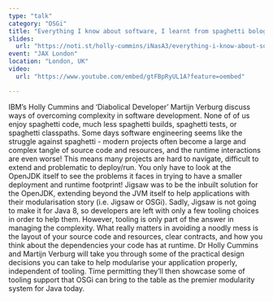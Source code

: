 ```yaml
---
type: "talk"
category: "OSGi"
title: "Everything I know about software, I learnt from spaghetti bolognese"
slides:
  url: "https://noti.st/holly-cummins/iNasA3/everything-i-know-about-software-i-learnt-from-spaghetti-bolognese"
event: "JAX London"
location: "London, UK"
video:
  url: "https://www.youtube.com/embed/gtFBpRyUL1A?feature=oembed"

---
```

IBM’s Holly Cummins and ‘Diabolical Developer’ Martijn Verburg discuss ways of overcoming complexity in software development.
None of of us enjoy spaghetti code, much less spaghetti builds, spaghetti tests, or spaghetti classpaths. Some days software engineering seems like the struggle against spaghetti - modern projects often become a large and complex tangle of source code and resources, and the runtime interactions are even worse! This means many projects are hard to navigate, difficult to extend and problematic to deploy/run. You only have to look at the OpenJDK itself to see the problems it faces in trying to have a smaller deployment and runtime footprint! Jigsaw was to be the inbuilt solution for the OpenJDK, extending beyond the JVM itself to help applications with their modularisation story (i.e. Jigsaw or OSGi). Sadly, Jigsaw is not going to make it for Java 8, so developers are left with only a few tooling choices in order to help them. However, tooling is only part of the answer in managing the complexity. What really matters in avoiding a noodly mess is the layout of your source code and resources, clear contracts, and how you think about the dependencies your code has at runtime. Dr Holly Cummins and Martijn Verburg will take you through some of the practical design decisions you can take to help modularise your application properly, independent of tooling. Time permitting they’ll then showcase some of tooling support that OSGi can bring to the table as the premier modularity system for Java today.